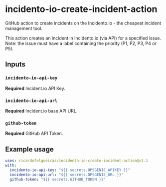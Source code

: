 # incidento-io-create-incident-action
GitHub action to create incidents on the Incidento.io - the cheapest incident management tool.

This action creates an incident in Incidento.io (via API) for a specified issue. 
Note: the issue must have a label containing the priority (P1, P2, P3, P4 or P5).

## Inputs

### `incidento-io-api-key`

**Required** Incident.io API Key.

### `incidento-io-api-url`

**Required** Incident.io base API URL.

### `github-token`

**Required** GitHub API Token.

## Example usage

```yaml
uses: ricardofelgueiras/incidento-io-create-incident-action@v1.1
with:
  incidento-io-api-key: "${{ secrets.OPSGENIE_APIKEY }}"
  incidento-io-api-url: "${{ secrets.OPSGENIE_URL }}"
  github-token: "${{ secrets.GITHUB_TOKEN }}"
```
